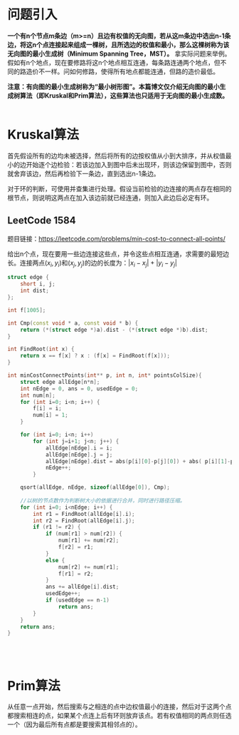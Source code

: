 # 问题引入
**一个有n个节点m条边（m>=n）且边有权值的无向图，若从这m条边中选出n-1条边，将这n个点连接起来组成一棵树，且所选边的权值和最小，那么这棵树称为该无向图的最小生成树（Minimum Spanning Tree，MST）。**
拿实际问题来举例。假如有n个地点，现在要修路将这n个地点相互连通，每条路连通两个地点，但不同的路造价不一样。问如何修路，使得所有地点都能连通，但路的造价最低。

**注意：有向图的最小生成树称为“最小树形图”。本篇博文仅介绍无向图的最小生成树算法（即Kruskal和Prim算法），这些算法也只适用于无向图的最小生成数。**
<br/><br/>

# Kruskal算法
首先假设所有的边均未被选择，然后将所有的边按权值从小到大排序，并从权值最小的边开始逐个边检验：若该边加入到图中后未出现环，则该边保留到图中，否则就舍弃该边，然后再检验下一条边，直到选出n-1条边。

对于环的判断，可使用并查集进行处理。假设当前检验的边连接的两点存在相同的根节点，则说明这两点在加入该边前就已经连通，则加入此边后必定有环。

## LeetCode 1584
题目链接：https://leetcode.com/problems/min-cost-to-connect-all-points/

给出n个点，现在要用一些边连接这些点，并令这些点相互连通，求需要的最短边长。连接两点$(x_i, y_i)$和$(x_j, y_j)$的边的长度为：$|x_i-x_j|+|y_i-y_j|$

```cpp
struct edge {
    short i, j;
    int dist;
};

int f[1005];

int Cmp(const void * a, const void * b) {
    return (*(struct edge *)a).dist - (*(struct edge *)b).dist;
}

int FindRoot(int x) {
    return x == f[x] ? x : (f[x] = FindRoot(f[x]));
}

int minCostConnectPoints(int** p, int n, int* pointsColSize){
    struct edge allEdge[n*n];
    int nEdge = 0, ans = 0, usedEdge = 0;
    int num[n];
    for (int i=0; i<n; i++) {
        f[i] = i;
        num[i] = 1;
    }

    for (int i=0; i<n; i++)
        for (int j=i+1; j<n; j++) {
            allEdge[nEdge].i = i;
            allEdge[nEdge].j = j;
            allEdge[nEdge].dist = abs(p[i][0]-p[j][0]) + abs( p[i][1]-p[j][1]);
            nEdge++;
        }

    qsort(allEdge, nEdge, sizeof(allEdge[0]), Cmp);
    
    //以树的节点数作为判断树大小的依据进行合并，同时进行路径压缩。
    for (int i=0; i<nEdge; i++) {   
        int r1 = FindRoot(allEdge[i].i);
        int r2 = FindRoot(allEdge[i].j);
        if (r1 != r2) {
            if (num[r1] > num[r2]) {
                num[r1] += num[r2];
                f[r2] = r1; 
            }
            else {
                num[r2] += num[r1];
                f[r1] = r2; 
            } 
            ans += allEdge[i].dist;
            usedEdge++;
            if (usedEdge == n-1)
                return ans;
        }
    }
    return ans;
}
```
<br/><br/>

# Prim算法
从任意一点开始，然后搜索与之相连的点中边权值最小的连接，然后对于这两个点都搜索相连的点，如果某个点连上后有环则放弃该点。若有权值相同的两点则任选一个（因为最后所有点都是要搜索其相邻点的）。
<br/><br/>


